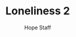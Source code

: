 ---
image: /assets/img/kl/kl_loneliness_2.png
title: Loneliness 2
number: 2
categories:
  - Meditations
  - Life
  - Loneliness
author: Hope Staff
notes: Loneliness 2
embed: >-
  EMBED_GOES_HERE
transcript: >-
  SOME LINES OF TEXT START HERE
---